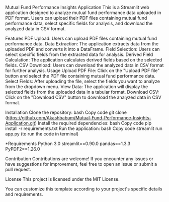 Mutual Fund Performance Insights Application
This is a Streamlit web application designed to analyze mutual fund performance data uploaded in PDF format. Users can upload their PDF files containing mutual fund performance data, select specific fields for analysis, and download the analyzed data in CSV format.

Features
PDF Upload: Users can upload PDF files containing mutual fund performance data.
Data Extraction: The application extracts data from the uploaded PDF and converts it into a DataFrame.
Field Selection: Users can select specific fields from the extracted data for analysis.
Derived Field Calculation: The application calculates derived fields based on the selected fields.
CSV Download: Users can download the analyzed data in CSV format for further analysis.
Usage
Upload PDF File: Click on the "Upload PDF file" button and select the PDF file containing mutual fund performance data.
Select Fields: After uploading the file, select the fields you want to analyze from the dropdown menu.
View Data: The application will display the selected fields from the uploaded data in a tabular format.
Download CSV: Click on the "Download CSV" button to download the analyzed data in CSV format.


Installation
Clone the repository:
bash
Copy code
git clone (https://github.com/Akashbabum/Mutual-Fund-Performance-Insights-Application.git)
Install the required dependencies:
bash
Copy code
pip install -r requirements.txt
Run the application:
bash
Copy code
streamlit run app.py (to run the code in terminal)

*Requirements
Python 3.0
streamlit==0.90.0
pandas==1.3.3
PyPDF2==1.26.0


Contribution
Contributions are welcome! If you encounter any issues or have suggestions for improvement, feel free to open an issue or submit a pull request.

License
This project is licensed under the MIT License.

You can customize this template according to your project's specific details and requirements.
